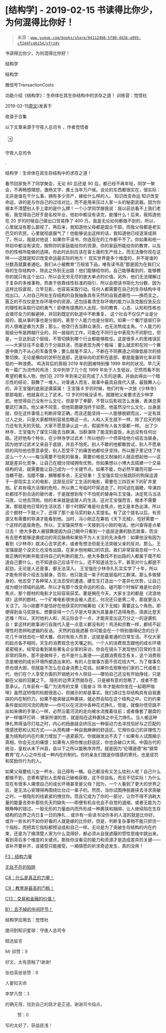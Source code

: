 # [结构学] - 2019-02-15 书读得比你少，为何混得比你好！

> 来源：[`www.yuque.com/books/share/641124b8-5f80-4d26-a995-cf244fceb154/vfrz4y`](https://www.yuque.com/books/share/641124b8-5f80-4d26-a995-cf244fceb154/vfrz4y)



书读得比你少，为何混得比你好！ 

结构学 

结构学 

微信号TransactionCosts 

功能介绍《结构学》：生命体在其生存结构中的求存之道！ 训练营：觉悟社 

2019-02-15[原文](https://mp.weixin.qq.com/s?__biz=MzIzMDYwOTM0Mg==&mid=2247483964&idx=1&sn=a5cc7a203ec011409dc87dc513e0bdd8&chksm=e8b19aeddfc613fbf5617bc83bf10ace2af5b5b7f41bcee54ff73a01af49bf40f7d2634a59bd#rd))发表于 

收录于合集 

以下文章来源于守夜人总司令 ，作者觉悟者 

<ne-card data-card-name="image" data-card-type="inline" id="y299Y" ne-fontsize="14" data-event-boundary="card" style="color: rgb(87, 107, 149);">![](img/bc2181e980331a75ad303873b0f0800b.png)  

守夜人总司令 

. 

结构学：生命体在其生存结构中的求存之道！ 

春节回家免不了同学聚会，无论 80 后还是 90 后，都已经不再年轻，同学一聚会，不再畅想理想，激杨文字，粪土当年万户侯。谈论的东西都很实在，很实际：无非是谁在干什么事，拥有多少资产，嫁给什么样的人。 知识改变命运 知识改变命运，讲的是与你自己的过往对比，而不是用来压过人家一头的秘密武器。因为你根本不清楚别人手上拿的是什么牌！一个小学同学跟我说：我以前总看不上我们老板，我觉得自己好歹是名校毕业，他初中都没有读完，能懂什么！后来，我知道他在 20 岁的时候自己做出口贸易挣了 400 万。我是无论如何都做不到的，所以，心里就没有那么鄙视了。再后来，我知道他父母都是国企干部，而我父母都是老实巴交的农民，心里就彻底服气了！他能够说出这样的话，我知道他已经逐渐成熟了。所以，我就对他说：如果你不读书，你连现在的工作都干不了。你如果和他一样初中都没有读完，按照你的家庭能给你的资源，你的家庭所能给你的教育，以及你的性格所能做的选择。你此时此刻应该在富士康的生产线上，而无法像你现在这样——这就是知识改变命运最实际的地方！ 现实世界是多个维度的，并不是谁的分数高就赢者通吃。我们从小被教育“万般皆下品，唯有读书高”那是因为在我们父母的生存结构中，除此之外别无出路！他们能够给你的，自己能够看到的，能够教你的就只有这个出口，所以会无穷无尽的放大单点的价值。另外，他们无法理解过于复杂的多维事物，热衷于依靠线性标准的指引，所以会把读书简化为分数，因为这样比较直观，立竿见影，也容易采取行动。任何人都需要在自己的生存结构中寻找出口。人对自己所处生存结构的自我抽象具有天然的自我遮蔽性——换而言之，匮乏的不仅仅是生存环境中的资源，还包括看清生存环境的能力以及克服应急反应的理性和采取行动的勇气！即便有提携的人出现，你的教育、心态、认知和性格也会竭尽全力的躲避掉，并回到既定的轨道中不断重复。 这个社会不仅仅产业是分层的，能从事的事也是分层的。甚至个人能力也是分层的。如果一个餐厅底层打杂的人很难逆袭为大厨；那么，他改行去当群众演员，也无法熬成主角。个人能力的层级分布是跨越行业的，同一层级的工作，可能在不同行业中表现为不同职位，但是，一旦达到这个层级，不管切换到哪个行业都能够胜任。这是很多人的思维误区——大家往往不会着力于分层跃进，而是表现为两个极端：要么就淤积在同一个赛道中做力不从心的军备竞争；要么就毫不深入，不断在不同赛道之间做低层次的频繁切换。无论是横向的淤积在底部，还是纵向的淤积在底部，都是能量转化率非常低的一种浪费。 鸡汤背后的真相 2019 年的困难特别像 1999 年时的状况。早几天有一篇广为流传的鸡汤：文中列举了几个在 1999 年处于人生低谷，茫然而看不到希望的著名人物，他们在 2019 年到来之前完成了人生的逆袭。并由此得出一个暗示性的结论，鼓舞了一堆人。对普通人而言，故事中最具自我代入感，最鼓舞人心的，非王宝强的底层逆袭莫属！ 王宝强 8 岁的时候，他们村有一次放《少林寺》那部电影，他就喜欢上了武术。13 岁的时候没读书，就跟他父亲要求去少林学武。他觉得自己没有什么文化，但是学了拳脚，不管以后影视怎么发展，表演总需要武打演员。他父亲不同意，但他软磨硬泡终于如愿。他虽然没什么文化，出身底层，但在这件事情上判断非常正确，而且还能坚持——人能够脱颖而出，一定有其过人之处，只是大家都特别容易忽略这一点。人和人天生就不一样，除了后天的努力还有先天的天赋。大家不愿意承认这一点，假装所有人各方面都一样。 出了少林寺，王宝强为了谋生只能去当群演。当群演除了能混到盒饭，永远没有任何出路。还好他有个特长，在少林寺学过武术！所以他的一个师哥给他介绍去当替身。因为他学过武术又来自于底层，并且不怕死。别人不敢的他都敢尝试，别人不愿承担的风险他也愿意承受，别人忍受不了的痛苦他都咬牙坚持。所以圈子里记住了有这么一个人——每当需要不怕死的替身，需要价格低又耐操的人就会想起他——这就是差异化竞争，让自己在细分领域拥有优势。你如果想以小博大去搭建一个交易结构的话，就需要能让自己成为一个关键节点。如果不能，你必然平庸而可鄙——当糖不甜，当醋不酸，搁哪都多余，无足轻重！ 王宝强实现分层跳跃的狗屎运源于一部现实主义的电影，这部反应矿工生活的电影，需要在三四百米下的矿井里拍。矿井有塌方活埋的危险，所以男二号临时吓尿逃走了。时间迫在眉睫，导演四处都找不到合适的替代者，于是就想到有个不怕死的替身叫王宝强，决定死马当活马医，让他去顶岗。拍的本来就是底层人的生活，这对王宝强而言，根本不需要演，那就是他日常的生活状态！那个时期矿难是社会焦点，他又是本色出演，所以这个题材一下就火了，还得了那个金马奖的新人奖提名。有了这个提名以后，有资源又有需要的导演才能看到他。当时，冯小刚正在筹拍《天下无贼》，恰好需要一个这样的底层角色。所以，王宝强突然有一天接到冯小刚的电话。他兴奋得差点晕过去！ 绝大多数人被鼓舞是因为自己眼中只看到一个底层逆袭的励志故事，而没有去思考能够逆袭成功的背后脉络和某些不为人关注的先决条件：如果他没有因为看到《少林寺》就决心去学武术，或者有想法但是无法突破父亲的反对。那么，王宝强就是个没文化也没有出路，在家乡刨地糊口的农民。我们非常容易忽视一个人做正确的判断并能坚持自己的判断的能力。绝大多数找不到出路的人都属于既不知道自己要什么，也不知道自己应该干什么，还不知道该怎么干，甚至对什么都提不起劲，无论是人还是事，都无法深入。 王宝强在少林寺扎扎实实学了十年，所以才能有师哥介绍去当替身。否则，他只能混一辈子的底层临时工群演。那么多做替身的，他忍受了各种常人无法忍受的遭遇，硬生生打造出一个差异化优势，让自己成为细分领域的品牌。所以才有那个改变命运的机会。碰巧那个时候矿难是社会的焦点，那个题材的电影才比较容易获奖。要是搁在今天，大家关注的都是《流浪地球》这样的题材。一个矿难电影很快会被人遗忘，何况还只是男二号，那就更没人关注了。冯小刚要不是恰好在他获奖的时候筹拍《天下无贼》需要这么个角色。即便得到金马奖提名，想要获得一个几乎是大导演为其量身打造得角色，简直比登天还难！所以，天时地利人和，风云际会于一点，才能突变出这万分之一的逆袭机会！拿这样的故事进行自我代入是一点意义都没有的！鸡汤和宗教一样，都经不起理性的思辨和逻辑的反诘。 天然的自我遮蔽 你可能会在一个特别值得纪念的日子花几千块钱去吃一顿大餐。但对有些人而言，这就是最普通的日常生活。不仅大家的起点各不相同，天生的消费观念也天壤之别。一个人的消费观念跟他的成长环境紧密相关。经常会看到某些著名企业家的采访，你会在镜头下发现他们日常的生活非常的简朴。那不是做样子，也不是什么美德——这跟消费观念有关，这个消费观念是被他的成长环境所塑造出来的。有的人在做事方面不但花钱大气，为了做事负债也很大胆，但就是不怎么在自身消费上花钱。如果你去观察他们家的二代或者三代，他们在个人享受方面的开销绝对令人侧目——哪怕自己还没有开始挣钱，只是躺在父祖的羽翼之下。 隐形的边界天然就存在，只是被有意的忽略了，或者不愿意承认。几年前有一篇广为流传的文章《我奋斗 18 年才能和你坐在一起喝杯咖啡》虽然这矫情的标题很恶心，但揭示的却是事实。我们讲过生存结构具有自我裹挟的内在制约力。如果不能突破这种裹挟，就必然会陷在这个结构之中。它的约束条件就如同河流的两岸——你可以在河流中各种花式挣扎，但是，就像孙悟空跳不出如来佛的手掌心一样，必然沿着河流的走向被水流推着往前；或者像套了磨盘的驴一样循环打转… 佛家所谓的苦，就是陷在这种裹挟之中无力挣扎。当人被这种挣扎熬得油尽灯枯之时，内心的扭曲就会挤压出一种驱动力去寻找恰好与之匹配的情感抚慰和认知方式——从而构建一种自我麻痹的舒适区。它用你自己的非理性力量为结构的内在约束力增加了一道紧箍咒。你就越发出不去了！如果有人试图揭示真相，你会无比的痛恨；如果有人把你推出舒适区，你也会破口大骂。中国古代的统治，皇权从未下州县，县以下之所以能秩序井然，就是因为“伦理道德”和“纲常教育”在人心之中形成一种内在的制约。你的亲友们既是你情感的寄托，也是惩罚和奖励你行为的人。 

如果父母要给儿女一杯水，自己得有一桶。自己都没有又怎么给别人呢？自己什么都做不到，总寄希望别人去帮自己破格获取，这不但自私，而且不切实际！为什么现在有很多人痛恨自己的成长环境甚至是父母？因为，一个人看到了更大的世界之后，是无法心安理得再围绕灶台过一辈子的。然而，当你试图挣脱裹挟去寻求突破之时，一根隐形的线紧紧的拽住你。而且它成为了你的一部分，让你不得不消耗大量的能量去弥补那些先天的缺失——即便有机会也会不自觉的退缩，或者无能为力眼睁睁的错过。一股无形的力量由内而外形成一种裹挟和捆绑，让人继续陷在生存结构的边界之内日复一日的挣扎… 或许有一些读书没你多的人混的就是比你好。或许一些长的不如你好看的人就是嫁的比你好。但是，判断复杂事物不能只抓住一个指标，而把其它指标都预设成和自己一样。无论是为了突破生存结构的内在约束，还是为了搞清楚人家为什么混得好，都必须从自我遮蔽的惯性思维中跳出来。看到背后多个维度的关键点。那些你没看见的能力和资源才是造成差异的关键——该补齐要补齐，该接受只能接受。一厢情愿的祈求奇迹发生，真的没用！ 

[F3：结构力量](http://mp.weixin.qq.com/s?__biz=MzIzMDYwOTM0Mg==&mid=2247483942&idx=1&sn=53a6cd726a0ea5e93ef015690fa25d3b&chksm=e8b19af7dfc613e1f5509b8cebb677a6aa963a98b47438c54e89a8979374e794372cb1f0fe84&scene=21#wechat_redirect) 

[无处不在的陷阱](http://mp.weixin.qq.com/s?__biz=MzAxNDk1NjI2Mw==&mid=2247484260&idx=1&sn=f3324588861aaf43e06fbb35d7c52b41&chksm=9b8a20ecacfda9fa897f6cad58fe127a2ceeaf6053a1912d6817ff115e537f017e2b157c0fee&scene=21#wechat_redirect) 

[C8：什么是真正的力量！](http://mp.weixin.qq.com/s?__biz=MzIzMDYwOTM0Mg==&mid=2247483956&idx=1&sn=ccfa41292bc8b3a7d6c9b16106d38381&chksm=e8b19ae5dfc613f3c10d19d1f54ba5b829b60095e2d5d0c92f73406030ecbedb86e051440415&scene=21#wechat_redirect) 

[C9：教育是最高的门槛！](http://mp.weixin.qq.com/s?__biz=MzIzMDYwOTM0Mg==&mid=2247483912&idx=1&sn=cf949bf4060408096f332d974c5296c6&chksm=e8b19ad9dfc613cf6fd13a4f9d3deea339c4829c48b07865d94eeb7adeaf3f37d45dfb9435d3&scene=21#wechat_redirect) 

[C13：交易和金融的价值！](http://mp.weixin.qq.com/s?__biz=MzIzMDYwOTM0Mg==&mid=2247483930&idx=1&sn=ae65c47055e5a1bf799a5313d32053d3&chksm=e8b19acbdfc613ddcbff8490bf7d7ff6c7afbd985bbf3d6ef051e8f397e179061dc7edbe5fc1&scene=21#wechat_redirect) 

[B1：去不掉的中间环节！](http://mp.weixin.qq.com/s?__biz=MzIzMDYwOTM0Mg==&mid=2247483903&idx=1&sn=e8a21cb816d6a27d869f81463805a208&chksm=e8b1992edfc610380f54d91f9acc9844820c77ce8a5bcedb4f36372c406647f45fd2514a6a77&scene=21#wechat_redirect) 

结构学应用去：觉悟社 

提问到知识星球：守夜人总司令  

<ne-card data-card-name="image" data-card-type="inline" id="CZtE9" data-event-boundary="card" style="color: rgb(51, 51, 51);"><ne-h3 id="iwSHx" data-lake-id="iwSHx"><ne-heading-ext><ne-heading-anchor></ne-heading-anchor><ne-heading-fold></ne-heading-fold></ne-heading-ext><ne-heading-content>精选留言</ne-heading-content></ne-h3>  

<ne-card data-card-name="image" data-card-type="inline" id="J1T1v" data-event-boundary="card" style="color: rgb(51, 51, 51);">

Mr 邱赞：9 

好文，太有感触了!谢谢!  

<ne-card data-card-name="image" data-card-type="inline" id="ALLg3" data-event-boundary="card" style="color: rgb(51, 51, 51);">

张伯英爸爸赞：6 

人要知天命  

<ne-card data-card-name="image" data-card-type="inline" id="NFshQ" data-event-boundary="card" style="color: rgb(51, 51, 51);">

李梦凡赞：3 

的确无用，找到自己的路才是正道。谢谢司令指点。  

<ne-card data-card-name="image" data-card-type="inline" id="KeVjY" data-event-boundary="card" style="color: rgb(51, 51, 51);">

          赞：0 

写的太好了，获益匪浅！</ne-card></ne-card></ne-card></ne-card></ne-card></ne-card>